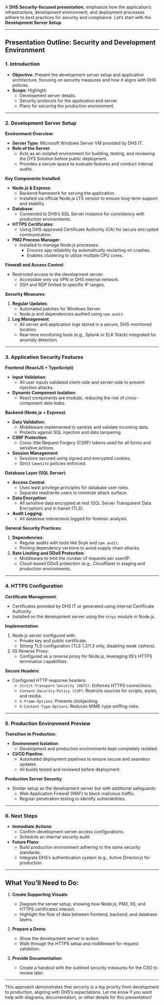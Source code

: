 A **DHS Security-focused presentation**, emphasize how the application’s infrastructure, development environment, and deployment processes adhere to best practices for security and compliance. Let’s start with the **Development Server Setup**.

---

## **Presentation Outline: Security and Development Environment**

### 1. **Introduction**
   - **Objective**: Present the development server setup and application architecture, focusing on security measures and how it aligns with DHS policies.
   - **Scope**: Highlight:
     - Development server details.
     - Security protocols for the application and server.
     - Plans for securing the production environment.

---

### 2. **Development Server Setup**

**Environment Overview**:
- **Server Type**: Microsoft Windows Server VM provided by DHS IT.
- **Role of the Server**:
  - Acts as an isolated environment for building, testing, and reviewing the DYS Solution before public deployment.
  - Provides a secure space to evaluate features and conduct internal audits.

**Key Components Installed**:
- **Node.js & Express**:
  - Backend framework for serving the application.
  - Installed via official Node.js LTS version to ensure long-term support and stability.
- **Database**:
  - Connected to DHS’s SQL Server instance for consistency with production environments.
- **HTTPS Certificates**:
  - Using DHS-approved Certificate Authority (CA) for secure encrypted communication.
- **PM2 Process Manager**:
  - Installed to manage Node.js processes:
    - Ensures app reliability by automatically restarting on crashes.
    - Enables clustering to utilize multiple CPU cores.

**Firewall and Access Control**:
- Restricted access to the development server:
  - Accessible only via VPN or DHS internal network.
  - SSH and RDP limited to specific IP ranges.

**Security Measures**:
1. **Regular Updates**:
   - Automated patches for Windows Server.
   - Node.js and dependencies audited using `npm audit`.
2. **Log Management**:
   - All server and application logs stored in a secure, DHS-monitored location.
   - Real-time monitoring tools (e.g., Splunk or ELK Stack) integrated for anomaly detection.

---

### 3. **Application Security Features**

**Frontend (ReactJS + TypeScript)**:
- **Input Validation**:
  - All user inputs validated client-side and server-side to prevent injection attacks.
- **Dynamic Component Isolation**:
  - React components are modular, reducing the risk of cross-component data leaks.

**Backend (Node.js + Express)**:
- **Data Validation**:
  - Middleware implemented to sanitize and validate incoming data.
  - Protects against SQL injection and data tampering.
- **CSRF Protection**:
  - Cross-Site Request Forgery (CSRF) tokens used for all forms and sensitive actions.
- **Session Management**:
  - Sessions secured using signed and encrypted cookies.
  - Strict `SameSite` policies enforced.

**Database Layer (SQL Server)**:
- **Access Control**:
  - Uses least privilege principles for database user roles.
  - Separate read/write users to minimize attack surface.
- **Data Encryption**:
  - All sensitive data encrypted at rest (SQL Server Transparent Data Encryption) and in transit (TLS).
- **Audit Logging**:
  - All database interactions logged for forensic analysis.

**General Security Practices**:
1. **Dependencies**:
   - Regular audits with tools like Snyk and `npm audit`.
   - Pinning dependency versions to avoid supply chain attacks.
2. **Rate Limiting and DDoS Protection**:
   - Middleware to limit the number of requests per user/IP.
   - Cloud-based DDoS protection (e.g., Cloudflare) in staging and production environments.

---

### 4. **HTTPS Configuration**

**Certificate Management**:
- Certificates provided by DHS IT or generated using internal Certificate Authority.
- Installed on the development server using the `https` module in Node.js.

**Implementation**:
1. Node.js server configured with:
   - Private key and public certificate.
   - Strong TLS configuration (TLS 1.2/1.3 only, disabling weak ciphers).
2. IIS Reverse Proxy:
   - Configured as a reverse proxy for Node.js, leveraging IIS’s HTTPS termination capabilities.

**Secure Headers**:
- Configured HTTP response headers:
  - `Strict-Transport-Security (HSTS)`: Enforces HTTPS connections.
  - `Content-Security-Policy (CSP)`: Restricts sources for scripts, styles, and media.
  - `X-Frame-Options`: Prevents clickjacking.
  - `X-Content-Type-Options`: Reduces MIME-type sniffing risks.

---

### 5. **Production Environment Preview**

**Transition to Production**:
- **Environment Isolation**:
  - Development and production environments kept completely isolated.
- **CI/CD Pipeline**:
  - Automated deployment pipelines to ensure secure and seamless updates.
  - All builds tested and reviewed before deployment.

**Production Server Security**:
- Similar setup as the development server but with additional safeguards:
  - Web Application Firewall (WAF) to block malicious traffic.
  - Regular penetration testing to identify vulnerabilities.

---

### 6. **Next Steps**

- **Immediate Actions**:
  - Confirm development server access configurations.
  - Schedule an internal security audit.
- **Future Plans**:
  - Build production environment adhering to the same security standards.
  - Integrate DHS’s authentication system (e.g., Active Directory) for production.

---

## **What You’ll Need to Do:**
1. **Create Supporting Visuals**:
   - Diagram the server setup, showing how Node.js, PM2, IIS, and HTTPS certificates interact.
   - Highlight the flow of data between frontend, backend, and database layers.

2. **Prepare a Demo**:
   - Show the development server in action.
   - Walk through the HTTPS setup and middleware for request validation.

3. **Provide Documentation**:
   - Create a handout with the outlined security measures for the CSO to review later.

---

This approach demonstrates that security is a top priority from development to production, aligning with DHS’s expectations. Let me know if you want help with diagrams, documentation, or other details for this presentation!